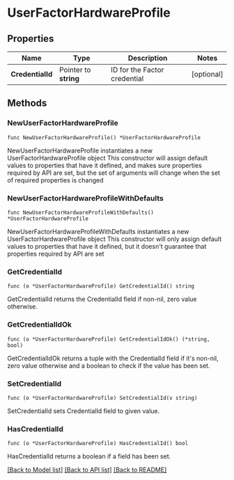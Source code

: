 # UserFactorHardwareProfile

## Properties

Name | Type | Description | Notes
------------ | ------------- | ------------- | -------------
**CredentialId** | Pointer to **string** | ID for the Factor credential | [optional] 

## Methods

### NewUserFactorHardwareProfile

`func NewUserFactorHardwareProfile() *UserFactorHardwareProfile`

NewUserFactorHardwareProfile instantiates a new UserFactorHardwareProfile object
This constructor will assign default values to properties that have it defined,
and makes sure properties required by API are set, but the set of arguments
will change when the set of required properties is changed

### NewUserFactorHardwareProfileWithDefaults

`func NewUserFactorHardwareProfileWithDefaults() *UserFactorHardwareProfile`

NewUserFactorHardwareProfileWithDefaults instantiates a new UserFactorHardwareProfile object
This constructor will only assign default values to properties that have it defined,
but it doesn't guarantee that properties required by API are set

### GetCredentialId

`func (o *UserFactorHardwareProfile) GetCredentialId() string`

GetCredentialId returns the CredentialId field if non-nil, zero value otherwise.

### GetCredentialIdOk

`func (o *UserFactorHardwareProfile) GetCredentialIdOk() (*string, bool)`

GetCredentialIdOk returns a tuple with the CredentialId field if it's non-nil, zero value otherwise
and a boolean to check if the value has been set.

### SetCredentialId

`func (o *UserFactorHardwareProfile) SetCredentialId(v string)`

SetCredentialId sets CredentialId field to given value.

### HasCredentialId

`func (o *UserFactorHardwareProfile) HasCredentialId() bool`

HasCredentialId returns a boolean if a field has been set.


[[Back to Model list]](../README.md#documentation-for-models) [[Back to API list]](../README.md#documentation-for-api-endpoints) [[Back to README]](../README.md)



